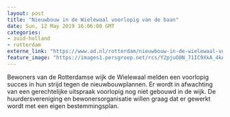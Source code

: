 ```yaml
---
layout: post
title: "Nieuwbouw in de Wielewaal voorlopig van de baan"
date: Sun, 12 May 2019 16:06:00 GMT
categories: 
- zuid-holland 
- rotterdam 
externe_link: "https://www.ad.nl/rotterdam/nieuwbouw-in-de-wielewaal-voorlopig-van-de-baan~a233f187/"
feature_image: "https://images1.persgroep.net/rcs/Y2pjuO8N_71IC9XkA_4kALpGcYI/diocontent/124417007/_fitwidth/400/?appId=21791a8992982cd8da851550a453bd7f&quality=0.7"
---
```


Bewoners van de Rotterdamse wijk de Wielewaal melden een voorlopig succes in hun strijd tegen de nieuwbouwplannen. Er wordt in afwachting van een gerechtelijke uitspraak voorlopig nog niet gebouwd in de wijk. De huurdersvereniging en bewonersorganisatie willen graag dat er gewerkt wordt met een eigen bestemmingsplan.
